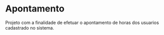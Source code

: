 # Apontamento
Projeto com a finalidade de efetuar o apontamento de horas dos usuarios cadastrado no sistema.
